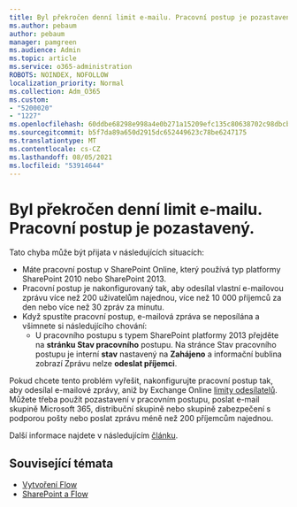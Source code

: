 ```yaml
---
title: Byl překročen denní limit e-mailu. Pracovní postup je pozastavený.
ms.author: pebaum
author: pebaum
manager: pamgreen
ms.audience: Admin
ms.topic: article
ms.service: o365-administration
ROBOTS: NOINDEX, NOFOLLOW
localization_priority: Normal
ms.collection: Adm_O365
ms.custom:
- "5200020"
- "1227"
ms.openlocfilehash: 60ddbe68298e998a4e0b271a15209efc135c80638702c98dbcb3e0b2f1554860
ms.sourcegitcommit: b5f7da89a650d2915dc652449623c78be6247175
ms.translationtype: MT
ms.contentlocale: cs-CZ
ms.lasthandoff: 08/05/2021
ms.locfileid: "53914644"
---
```

# <a name="daily-email-limit-exceeded-workflow-is-suspended"></a>Byl překročen denní limit e-mailu. Pracovní postup je pozastavený.

Tato chyba může být přijata v následujících situacích:

- Máte pracovní postup v SharePoint Online, který používá typ platformy SharePoint 2010 nebo SharePoint 2013.
- Pracovní postup je nakonfigurovaný tak, aby odesílal vlastní e-mailovou zprávu více než 200 uživatelům najednou, více než 10 000 příjemců za den nebo více než 30 zpráv za minutu.
- Když spustíte pracovní postup, e-mailová zpráva se neposílána a všimnete si následujícího chování:
    - U pracovního postupu s typem SharePoint platformy 2013 přejděte na **stránku Stav pracovního** postupu. Na stránce Stav pracovního postupu je interní **stav** nastavený na **Zahájeno** a informační bublina zobrazí Zprávu nelze **odeslat příjemci**.

Pokud chcete tento problém vyřešit, nakonfigurujte pracovní postup tak, aby odesílal e-mailové zprávy, aniž by Exchange Online [limity odesílatelů](https://docs.microsoft.com/office365/servicedescriptions/exchange-online-service-description/exchange-online-limits#recipientlimits). Můžete třeba použít pozastavení v pracovním postupu, poslat e-mail skupině Microsoft 365, distribuční skupině nebo skupině zabezpečení s podporou pošty nebo poslat zprávu méně než 200 příjemcům najednou.


Další informace najdete v následujícím [článku](https://support.microsoft.com/help/3150442/daily-email-limit-has-exceeded-and-your-workflow-has-been-suspended-or).

## <a name="related-topics"></a>Související témata
- [Vytvoření Flow](https://support.office.com/article/Create-a-flow-for-a-list-or-library-in-SharePoint-Online-or-OneDrive-for-Business-a9c3e03b-0654-46af-a254-20252e580d01) 
- [SharePoint a Flow](https://flow.microsoft.com/blog/sharepoint-and-flow/) 